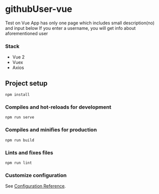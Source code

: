 # githubUser-vue
Теst on Vue
App has only one page which includes small description(no) and input below
If you enter a username, you will get info about aforementioned user

### Stack
- Vue 2
- Vuex
- Axios


## Project setup
```
npm install
```

### Compiles and hot-reloads for development
```
npm run serve
```

### Compiles and minifies for production
```
npm run build
```

### Lints and fixes files
```
npm run lint
```

### Customize configuration
See [Configuration Reference](https://cli.vuejs.org/config/).
